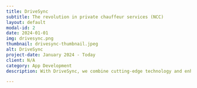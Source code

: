 ```yaml
---
title: DriveSync
subtitle: The revolution in private chauffeur services (NCC)
layout: default
modal-id: 2
date: 2024-01-01
img: drivesync.png
thumbnail: drivesync-thumbnail.jpeg
alt: DriveSync
project-date: January 2024 - Today
client: N/A
category: App Development
description: With DriveSync, we combine cutting-edge technology and enhanced connectivity to lead the revolution in private chauffeur services (NCC).

---
```

